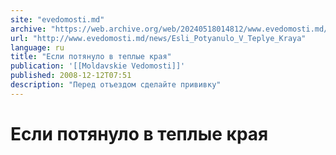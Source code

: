 ```yaml
---
site: "evedomosti.md"
archive: "https://web.archive.org/web/20240518014812/www.evedomosti.md/news/Esli_Potyanulo_V_Teplye_Kraya"
url: "http://www.evedomosti.md/news/Esli_Potyanulo_V_Teplye_Kraya"
language: ru
title: "Если потянуло в теплые края"
publication: '[[Moldavskie Vedomosti]]'
published: 2008-12-12T07:51
description: "Перед отъездом сделайте прививку"
---
```


# Если потянуло в теплые края

